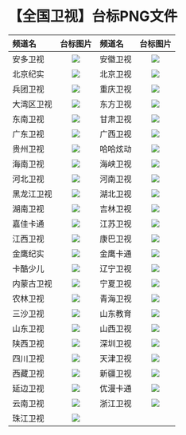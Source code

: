 # 【全国卫视】台标PNG文件
|频道名|台标图片|频道名|台标图片|
|:---|:---:|:---|:---:|
|安多卫视|<img src="https://raw.githubusercontent.com/samkolau/TVLOGO/main/logo/CN/安多卫视.png">|安徽卫视|<img src="https://raw.githubusercontent.com/samkolau/TVLOGO/main/logo/CN/安徽卫视.png">|
|北京纪实|<img src="https://raw.githubusercontent.com/samkolau/TVLOGO/main/logo/CN/北京纪实.png">|北京卫视|<img src="https://raw.githubusercontent.com/samkolau/TVLOGO/main/logo/CN/北京卫视.png">|
|兵团卫视|<img src="https://raw.githubusercontent.com/samkolau/TVLOGO/main/logo/CN/兵团卫视.png">|重庆卫视|<img src="https://raw.githubusercontent.com/samkolau/TVLOGO/main/logo/CN/重庆卫视.png">|
|大湾区卫视|<img src="https://raw.githubusercontent.com/samkolau/TVLOGO/main/logo/CN/大湾区卫视.png">|东方卫视|<img src="https://raw.githubusercontent.com/samkolau/TVLOGO/main/logo/CN/东方卫视.png">|
|东南卫视|<img src="https://raw.githubusercontent.com/samkolau/TVLOGO/main/logo/CN/东南卫视.png">|甘肃卫视|<img src="https://raw.githubusercontent.com/samkolau/TVLOGO/main/logo/CN/甘肃卫视.png">|
|广东卫视|<img src="https://raw.githubusercontent.com/samkolau/TVLOGO/main/logo/CN/广东卫视.png">|广西卫视|<img src="https://raw.githubusercontent.com/samkolau/TVLOGO/main/logo/CN/广西卫视.png">|
|贵州卫视|<img src="https://raw.githubusercontent.com/samkolau/TVLOGO/main/logo/CN/贵州卫视.png">|哈哈炫动|<img src="https://raw.githubusercontent.com/samkolau/TVLOGO/main/logo/CN/哈哈炫动.png">|
|海南卫视|<img src="https://raw.githubusercontent.com/samkolau/TVLOGO/main/logo/CN/海南卫视.png">|海峡卫视|<img src="https://raw.githubusercontent.com/samkolau/TVLOGO/main/logo/CN/海峡卫视.png">|
|河北卫视|<img src="https://raw.githubusercontent.com/samkolau/TVLOGO/main/logo/CN/河北卫视.png">|河南卫视|<img src="https://raw.githubusercontent.com/samkolau/TVLOGO/main/logo/CN/河南卫视.png">|
|黑龙江卫视|<img src="https://raw.githubusercontent.com/samkolau/TVLOGO/main/logo/CN/黑龙江卫视.png">|湖北卫视|<img src="https://raw.githubusercontent.com/samkolau/TVLOGO/main/logo/CN/湖北卫视.png">|
|湖南卫视|<img src="https://raw.githubusercontent.com/samkolau/TVLOGO/main/logo/CN/湖南卫视.png">|吉林卫视|<img src="https://raw.githubusercontent.com/samkolau/TVLOGO/main/logo/CN/吉林卫视.png">|
|嘉佳卡通|<img src="https://raw.githubusercontent.com/samkolau/TVLOGO/main/logo/CN/嘉佳卡通.png">|江苏卫视|<img src="https://raw.githubusercontent.com/samkolau/TVLOGO/main/logo/CN/江苏卫视.png">|
|江西卫视|<img src="https://raw.githubusercontent.com/samkolau/TVLOGO/main/logo/CN/江西卫视.png">|康巴卫视|<img src="https://raw.githubusercontent.com/samkolau/TVLOGO/main/logo/CN/康巴卫视_.png">|
|金鹰纪实|<img src="https://raw.githubusercontent.com/samkolau/TVLOGO/main/logo/CN/金鹰纪实.png">|金鹰卡通|<img src="https://raw.githubusercontent.com/samkolau/TVLOGO/main/logo/CN/金鹰卡通.png">|
|卡酷少儿|<img src="https://raw.githubusercontent.com/samkolau/TVLOGO/main/logo/CN/卡酷少儿.png">|辽宁卫视|<img src="https://raw.githubusercontent.com/samkolau/TVLOGO/main/logo/CN/辽宁卫视.png">|
|内蒙古卫视|<img src="https://raw.githubusercontent.com/samkolau/TVLOGO/main/logo/CN/内蒙古卫视.png">|宁夏卫视|<img src="https://raw.githubusercontent.com/samkolau/TVLOGO/main/logo/CN/宁夏卫视.png">|
|农林卫视|<img src="https://raw.githubusercontent.com/samkolau/TVLOGO/main/logo/CN/农林卫视.png">|青海卫视|<img src="https://raw.githubusercontent.com/samkolau/TVLOGO/main/logo/CN/青海卫视.png">|
|三沙卫视|<img src="https://raw.githubusercontent.com/samkolau/TVLOGO/main/logo/CN/三沙卫视.png">|山东教育|<img src="https://raw.githubusercontent.com/samkolau/TVLOGO/main/logo/CN/山东教育.png">|
|山东卫视|<img src="https://raw.githubusercontent.com/samkolau/TVLOGO/main/logo/CN/山东卫视.png">|山西卫视|<img src="https://raw.githubusercontent.com/samkolau/TVLOGO/main/logo/CN/山西卫视.png">|
|陕西卫视|<img src="https://raw.githubusercontent.com/samkolau/TVLOGO/main/logo/CN/陕西卫视.png">|深圳卫视|<img src="https://raw.githubusercontent.com/samkolau/TVLOGO/main/logo/CN/深圳卫视.png">|
|四川卫视|<img src="https://raw.githubusercontent.com/samkolau/TVLOGO/main/logo/CN/四川卫视.png">|天津卫视|<img src="https://raw.githubusercontent.com/samkolau/TVLOGO/main/logo/CN/天津卫视.png">|
|西藏卫视|<img src="https://raw.githubusercontent.com/samkolau/TVLOGO/main/logo/CN/西藏卫视.png">|新疆卫视|<img src="https://raw.githubusercontent.com/samkolau/TVLOGO/main/logo/CN/新疆卫视.png">|
|延边卫视|<img src="https://raw.githubusercontent.com/samkolau/TVLOGO/main/logo/CN/延边卫视.png">|优漫卡通|<img src="https://raw.githubusercontent.com/samkolau/TVLOGO/main/logo/CN/优漫卡通.png">|
|云南卫视|<img src="https://raw.githubusercontent.com/samkolau/TVLOGO/main/logo/CN/云南卫视.png">|浙江卫视|<img src="https://raw.githubusercontent.com/samkolau/TVLOGO/main/logo/CN/浙江卫视.png">|
|珠江卫视|<img src="https://raw.githubusercontent.com/samkolau/TVLOGO/main/logo/CN/珠江卫视.png">|
